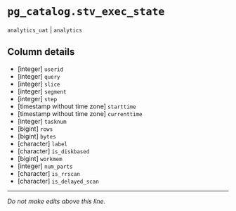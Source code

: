 # `pg_catalog.stv_exec_state`
`analytics_uat` | `analytics`

## Column details
* [integer]   `userid`
* [integer]   `query`
* [integer]   `slice`
* [integer]   `segment`
* [integer]   `step`
* [timestamp without time zone] `starttime`
* [timestamp without time zone] `currenttime`
* [integer]   `tasknum`
* [bigint]    `rows`
* [bigint]    `bytes`
* [character] `label`
* [character] `is_diskbased`
* [bigint]    `workmem`
* [integer]   `num_parts`
* [character] `is_rrscan`
* [character] `is_delayed_scan`

-------------------------------------------------------------------------------
*Do not make edits above this line.*
